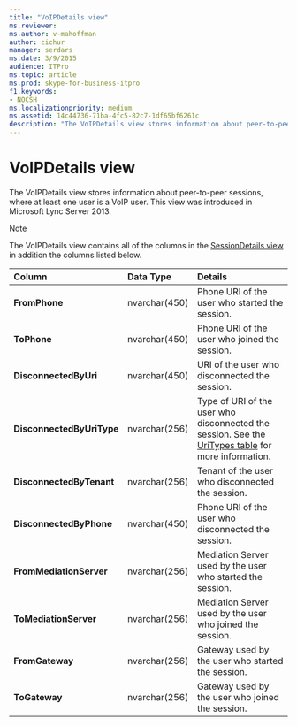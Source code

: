 ```yaml
---
title: "VoIPDetails view"
ms.reviewer: 
ms.author: v-mahoffman
author: cichur
manager: serdars
ms.date: 3/9/2015
audience: ITPro
ms.topic: article
ms.prod: skype-for-business-itpro
f1.keywords:
- NOCSH
ms.localizationpriority: medium
ms.assetid: 14c44736-71ba-4fc5-82c7-1df65bf6261c
description: "The VoIPDetails view stores information about peer-to-peer sessions, where at least one user is a VoIP user. This view was introduced in Microsoft Lync Server 2013."
---
```


# VoIPDetails view
 
The VoIPDetails view stores information about peer-to-peer sessions, where at least one user is a VoIP user. This view was introduced in Microsoft Lync Server 2013.
  
> [!NOTE]
> The VoIPDetails view contains all of the columns in the [SessionDetails view](sessiondetails-0.md) in addition the columns listed below.
  
|**Column**|**Data Type**|**Details**|
|:-----|:-----|:-----|
|**FromPhone** <br/> |nvarchar(450)  <br/> |Phone URI of the user who started the session.  <br/> |
|**ToPhone** <br/> |nvarchar(450)  <br/> |Phone URI of the user who joined the session.  <br/> |
|**DisconnectedByUri** <br/> |nvarchar(450)  <br/> |URI of the user who disconnected the session.  <br/> |
|**DisconnectedByUriType** <br/> |nvarchar(256)  <br/> |Type of URI of the user who disconnected the session. See the [UriTypes table](uritypes.md) for more information. <br/> |
|**DisconnectedByTenant** <br/> |nvarchar(256)  <br/> |Tenant of the user who disconnected the session.  <br/> |
|**DisconnectedByPhone** <br/> |nvarchar(450)  <br/> |Phone URI of the user who disconnected the session.  <br/> |
|**FromMediationServer** <br/> |nvarchar(256)  <br/> |Mediation Server used by the user who started the session.  <br/> |
|**ToMediationServer** <br/> |nvarchar(256)  <br/> |Mediation Server used by the user who joined the session.  <br/> |
|**FromGateway** <br/> |nvarchar(256)  <br/> |Gateway used by the user who started the session.  <br/> |
|**ToGateway** <br/> |nvarchar(256)  <br/> |Gateway used by the user who joined the session.  <br/> |
   

